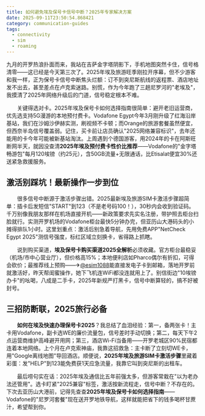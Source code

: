 ```yaml
---
title: 如何避免埃及保号卡信号中断？2025年专家解决方案
date: 2025-09-11T23:50:54.868421
category: communication-guides
tags:
  - connectivity
  - sim
  - roaming
---
```


九月的开罗热浪扑面而来，我站在吉萨金字塔阴影下，手机地图突然卡住，信号格清零——这已经是今天第三次了。2025年埃及旅游旺季刚拉开序幕，但不少游客和我一样，正为保号卡信号中断焦头烂额：订不到突尼斯航线的返程票、酒店地址发不出去，甚至差点在卢克索迷路。别慌，作为今年跑了三趟尼罗河的"老埃及"，我摸清了2025年网络升级后的门道，信号稳定根本不难。

　　关键得选对卡。2025年埃及保号卡如何选择指南很简单：避开老旧运营商，优先选支持5G漫游的本地预付费卡。Vodafone Egypt今年3月刚升级了红海沿岸基站，我们在沙姆沙伊赫实测，刷视频不卡顿；而Orange的旅游套餐虽然便宜，但西奈半岛信号覆盖弱。记住，买卡前让店员确认"2025网络兼容标识"，去年还能用的卡今年可能被新基站淘汰。上周遇到个德国游客，用2024年的卡在阿斯旺断网半天，就因没查清**2025年埃及预付费卡性价比推荐**——Vodafone的"金字塔畅游包"每月120埃镑（约25元），含50GB流量+无限通话，比Etisalat便宜30%还送紧急救援服务。

## 激活别踩坑！最新操作一步到位
　　很多信号中断源于激活步骤出错。2025最新埃及旅游SIM卡激活步骤超简单：插卡后发短信"START"到123（不是老号码100！），30秒内会收到验证码。千万别像我朋友那样在机场直接开机——新政策要求先实名注册，带护照去柜台扫脸就行。实测开罗机场的Vodafone柜台最快5分钟办完，但亚历山大港码头的小摊得排队1小时。这里划重点：激活后别急着导航，先用免费APP"NetCheck Egypt 2025"测信号强度，标红区域立刻换卡，省得路上抓瞎。

　　说到购买渠道，**埃及保号卡购买渠道2025全解析**必须收藏。官方柜台最稳妥（机场/市中心营业厅），但价格高15%；本地便利店如Pharco偶尔有折扣，可得会砍价；最推荐线上预购——✈[@esim1088](https://t.me/s/esim1088)能直接发电子卡到邮箱，落地开罗前就激活好，昨天帮闺蜜操作，她下飞机连WiFi都没连就用上了。别信街边"10埃镑办卡"的吆喝，八成是二手卡，2025年新规严打黑卡，信号中断算轻的，搞不好被封号。

## 三招防断联，2025旅行必备
　　**如何在埃及快速办理保号卡2025**？我总结了血泪经验：第一，备两张卡！主卡用Vodafone，副卡选WE的廉价流量包，信号差时手动切换；第二，每天下午2点运营商维护高峰避开用网；第三，酒店Wi-Fi当备用——开罗老城区90%民宿都连着本地网络。上个月在卢克索神庙，我靠这招救急：主卡断了立刻切WE卡，用"Google离线地图"导回酒店。顺便说，**2025年埃及旅游SIM卡激活步骤**里藏着彩蛋：发"HELP"到123能免费获1天应急流量，我靠它叫到突尼斯的出租车。

　　最后唠句实在话：2025年埃及通信比五年前强太多，但游客常栽在"以为老办法还管用"。选卡盯紧"2025兼容"标签，激活按新流程走，信号中断？不存在的。下次去亚历山大港前，记得先查查**2025年埃及保号卡如何选择指南**——Vodafone的"尼罗河套餐"现在送开罗地铁导航，这样就能把省下的钱多喝杯甘蔗汁，希望帮到你。